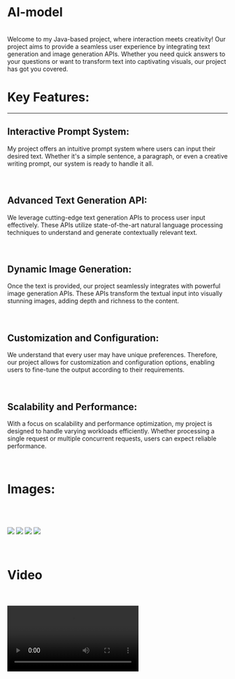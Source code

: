 # AI-model
<br>
Welcome to my Java-based project, where interaction meets creativity! Our project aims to provide a seamless user experience by integrating text generation and image generation APIs. Whether you need quick answers to your questions or want to transform text into captivating visuals, our project has got you covered.
<br>
<h1>Key Features:</h1>
<hr>
<h2>Interactive Prompt System:</h2>
My project offers an intuitive prompt system where users can input their desired text. Whether it's a simple sentence, a paragraph, or even a creative writing prompt, our system is ready to handle it all.
<br><br><br>

<h2>Advanced Text Generation API:</h2>
We leverage cutting-edge text generation APIs to process user input effectively. These APIs utilize state-of-the-art natural language processing techniques to understand and generate contextually relevant text.
<br><br><br>

<h2>Dynamic Image Generation:</h2>
Once the text is provided, our project seamlessly integrates with powerful image generation APIs. These APIs transform the textual input into visually stunning images, adding depth and richness to the content.
<br><br><br>

<h2>Customization and Configuration:</h2>
We understand that every user may have unique preferences. Therefore, our project allows for customization and configuration options, enabling users to fine-tune the output according to their requirements.
<br><br><br>

<h2>Scalability and Performance:</h2>
With a focus on scalability and performance optimization, my project is designed to handle varying workloads efficiently. Whether processing a single request or multiple concurrent requests, users can expect reliable performance.
<br><br><br>

<h1>Images:</h1>
<br><br> <br>

<img src="https://github.com/Karan-Kumar-Mishra/AI-model/assets/93134411/17ecff11-ca86-4309-a215-97cd7d4c7aa9">
<img src="https://github.com/Karan-Kumar-Mishra/AI-model/assets/93134411/a81426e4-cdce-4327-ba96-a125cc3b7bb1">
<img src="https://github.com/Karan-Kumar-Mishra/AI-model/assets/93134411/b77650bd-3e9f-4549-a1a3-653e4336e71e">
<img src="https://github.com/Karan-Kumar-Mishra/AI-model/assets/93134411/6b30e0eb-e688-43e6-8a2e-23fe8a4769fa">
<br><br> <br>
<h1>Video</h1>
<br><br> 
<video src="https://www.linkedin.com/posts/karan-mishra-892970247_java-ai-texttoimage-activity-7171039506886848512-RAsh?trk"> </video>











